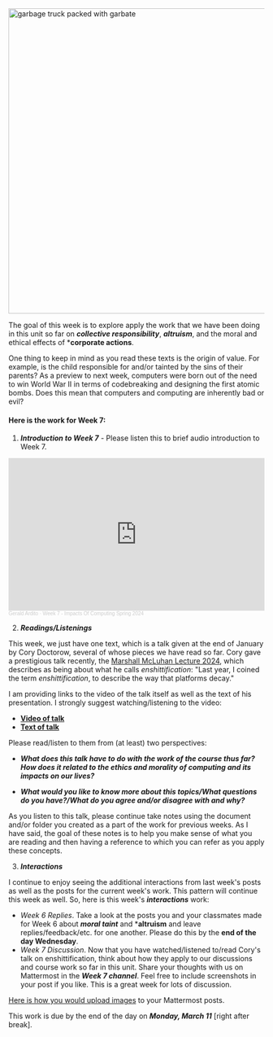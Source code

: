 <img src="https://images.unsplash.com/photo-1574974671999-24b7dfbb0d53?q=80&w=2070&auto=format&fit=crop&ixlib=rb-4.0.3&ixid=M3wxMjA3fDB8MHxwaG90by1wYWdlfHx8fGVufDB8fHx8fA%3D%3D" width="800" height="600" alt="garbage truck packed with garbate">

The goal of this week is to explore apply the work that we have been doing in this unit so far on ***collective responsibility***, ***altruism***, and the moral and ethical effects of ***corporate actions**.

One thing to keep in mind as you read these texts is the origin of value. For example, is the child responsible for and/or tainted by the sins of their parents? As a preview to next week, computers were born out of the need to win World War II in terms of codebreaking and designing the first atomic bombs. Does this mean that computers and computing are inherently bad or evil?


#### Here is the work for Week 7:

1. ***Introduction to Week 7*** - Please listen this to brief audio introduction to Week 7.
<iframe width="100%" height="300" scrolling="no" frameborder="no" allow="autoplay" src="https://w.soundcloud.com/player/?url=https%3A//api.soundcloud.com/tracks/1757183682&color=%23ff5500&auto_play=false&hide_related=false&show_comments=true&show_user=true&show_reposts=false&show_teaser=true&visual=true"></iframe><div style="font-size: 10px; color: #cccccc;line-break: anywhere;word-break: normal;overflow: hidden;white-space: nowrap;text-overflow: ellipsis; font-family: Interstate,Lucida Grande,Lucida Sans Unicode,Lucida Sans,Garuda,Verdana,Tahoma,sans-serif;font-weight: 100;"><a href="https://soundcloud.com/gerald-ardito" title="Gerald Ardito" target="_blank" style="color: #cccccc; text-decoration: none;">Gerald Ardito</a> · <a href="https://soundcloud.com/gerald-ardito/week-7-impacts-of-computing-spring-2024" title="Week 7 - Impacts Of Computing Spring 2024" target="_blank" style="color: #cccccc; text-decoration: none;">Week 7 - Impacts Of Computing Spring 2024</a></div>


2. ***Readings/Listenings***

This week, we just have one text, which is a talk given at the end of January by Cory Doctorow, several of whose pieces we have read so far. Cory gave a prestigious talk recently, the  [Marshall McLuhan Lecture 2024](https://transmediale.de/en/2024/event/mcluhan-2024), which describes as being about what he calls *enshittification*: "Last year, I coined the term *enshittification*, to describe the way that platforms decay."

I am providing links to the video of the talk itself as well as the text of his presentation. I strongly suggest watching/listening to the video:

* **[Video of talk](https://www.youtube.com/watch?v=Nycso_OQes0)**
* **[Text of talk](https://pluralistic.net/2024/01/30/go-nuts-meine-kerle/#ich-bin-ein-bratapfel)**

Please read/listen to them from (at least) two perspectives:

- ***What does this talk have to do with the work of the course thus far? How does it related to the ethics and morality of computing and its impacts on our lives?***

- ***What would you like to know more about this topics/What questions do you have?/What do you agree and/or disagree with and why?***

As you listen to this talk, please continue take notes using the document and/or folder you created as a part of the work for previous weeks.  As I have said, the goal of these notes is to help you make sense of what you are reading and then having a reference to which you can refer as you apply these concepts. 

3. ***Interactions***

I continue to enjoy seeing the additional interactions from last week's posts as well as the posts for the current week's work. This pattern will continue this week as well. So, here is this week's ***interactions*** work:

- *Week 6 Replies*. Take a look at the posts you and your classmates made for Week 6 about ***moral taint*** and ***altruism** and leave replies/feedback/etc. for one another. Please do this by the **end of the day Wednesday**.
- *Week 7 Discussion*. Now that you have watched/listened to/read Cory's talk on enshittification, think about how they apply to our discussions and course work so far in this unit. Share your thoughts with us on Mattermost in the ***Week 7 channel***. Feel free to include screenshots in your post if you like. This is a great week for lots of discussion.

[Here is how you would upload images](https://docs.mattermost.com/collaborate/share-files-in-messages.html) to your Mattermost posts.

This work is due by the end of the day on ***Monday, March 11*** [right after break].